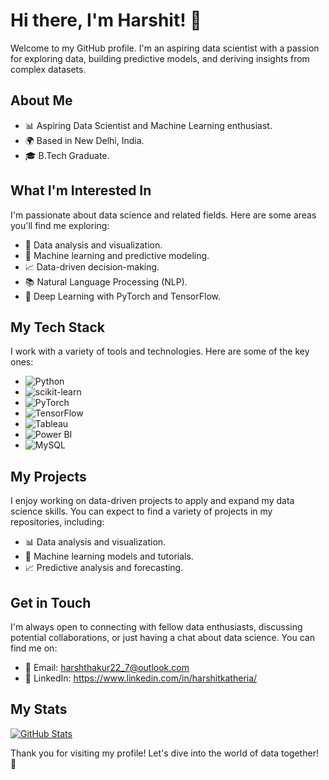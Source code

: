 # Hi there, I'm Harshit! 👋

Welcome to my GitHub profile. I'm an aspiring data scientist with a passion for exploring data, building predictive models, and deriving insights from complex datasets.

## About Me

- 📊 Aspiring Data Scientist and Machine Learning enthusiast.
- 🌍 Based in New Delhi, India.
- 🎓 B.Tech Graduate.

## What I'm Interested In

I'm passionate about data science and related fields. Here are some areas you'll find me exploring:

- 🧮 Data analysis and visualization.
- 🤖 Machine learning and predictive modeling.
- 📈 Data-driven decision-making.
- 📚 Natural Language Processing (NLP).
- 🧠 Deep Learning with PyTorch and TensorFlow.

## My Tech Stack

I work with a variety of tools and technologies. Here are some of the key ones:

- ![Python](https://img.shields.io/badge/Python-3776AB?style=for-the-badge&logo=python&logoColor=white)
- ![scikit-learn](https://img.shields.io/badge/scikit--learn-F7931E?style=for-the-badge&logo=scikit-learn&logoColor=white)
- ![PyTorch](https://img.shields.io/badge/PyTorch-EE4C2C?style=for-the-badge&logo=pytorch&logoColor=white)
- ![TensorFlow](https://img.shields.io/badge/TensorFlow-FF6F00?style=for-the-badge&logo=tensorflow&logoColor=white)
- ![Tableau](https://img.shields.io/badge/Tableau-E97627?style=for-the-badge&logo=tableau&logoColor=white)
- ![Power BI](https://img.shields.io/badge/Power%20BI-F2C811?style=for-the-badge&logo=powerbi&logoColor=white)
- ![MySQL](https://img.shields.io/badge/MySQL-4479A1?style=for-the-badge&logo=mysql&logoColor=white)


## My Projects

I enjoy working on data-driven projects to apply and expand my data science skills. You can expect to find a variety of projects in my repositories, including:

- 📊 Data analysis and visualization.
- 🤖 Machine learning models and tutorials.
- 📈 Predictive analysis and forecasting.

## Get in Touch

I'm always open to connecting with fellow data enthusiasts, discussing potential collaborations, or just having a chat about data science. You can find me on:

- 📧 Email: harshthakur22_7@outlook.com
- 💼 LinkedIn: https://www.linkedin.com/in/harshitkatheria/

## My Stats

[![GitHub Stats](https://github-readme-stats.vercel.app/api?username=HarshitKatheria&show_icons=true&theme=dark)](https://github.com/HarshitKatheria)

Thank you for visiting my profile! Let's dive into the world of data together! 🚀
